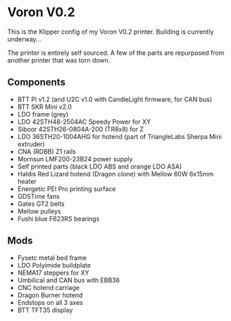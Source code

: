 # Voron V0.2
This is the Klipper config of my Voron V0.2 printer. Building is currently underway...

The printer is entirely self sourced. A few of the parts are repurposed from another printer that was torn down.

## Components
 - BTT Pi v1.2 (and U2C v1.0 with CandleLight firmware, for CAN bus)
 - BTT SKR Mini v2.0
 - LDO frame (grey)
 - LDO 42STH48-2504AC Speedy Power for XY
 - Siboor 42STH26-0804A-200 (TR8x8) for Z
 - LDO 36STH20-1004AHG for hotend (part of TriangleLabs Sherpa Mini extruder)
 - CNA (RDBB) Z1 rails
 - Mornsun LMF200-23B24 power supply
 - Self printed parts (black LDO ABS and orange LDO ASA)
 - Haldis Red Lizard hotend (Dragon clone) with Mellow 60W 6x15mm heater
 - Energetic PEI Pro printing surface
 - GDSTime fans
 - Gates GT2 belts
 - Mellow pulleys
 - Fushi blue F623RS bearings


## Mods
 - Fysetc metal bed frame
 - LDO Polyimide buildplate
 - NEMA17 steppers for XY
 - Umbilical and CAN bus with EBB36
 - CNC hotend carriage
 - Dragon Burner hotend
 - Endstops on all 3 axes
 - BTT TFT35 display
